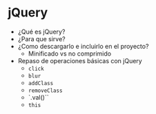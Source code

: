 # jQuery

- ¿Qué es jQuery?
- ¿Para que sirve?
- ¿Como descargarlo e incluirlo en el proyecto?
   - Minificado vs no comprimido
- Repaso de operaciones básicas con jQuery
   - `click`
   - `blur`
   - `addClass`
   - `removeClass`
   - `.val()``
   - `this`